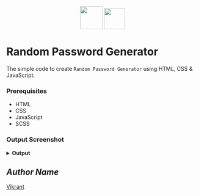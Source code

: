 <div align="center">
  <img height="60" src="https://user-images.githubusercontent.com/85709371/160287073-a5916332-8a80-4cb9-beed-965d0de82ef8.png">
  <img height="55" src="https://user-images.githubusercontent.com/85709371/160286209-622d2990-13e6-46a3-9877-2a0b73bb386d.png">
</div>

# Random Password Generator
The simple code to create `Random Password Generator` using HTML, CSS & JavaScript.

### Prerequisites
- HTML
- CSS
- JavaScript
- SCSS

### Output Screenshot
<details><summary><b>Output</b></summary>
  <p align="center">
    <a href="Outputs/Random Password Generator.png"><img src="https://user-images.githubusercontent.com/85709371/148745119-643a827c-c11e-434f-954a-b7ab8544c4fb.png" alt="output"></a>
  </p>
</details>

<!-- Visit <a href="https://thevkrant.github.io/Random-Password-Generator/">Here</a> -->

## *Author Name*
[Vikrant](https://github.com/thevkrant)
